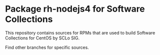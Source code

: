 # Package rh-nodejs4 for Software Collections

This repository contains sources for RPMs that are used
to build Software Collections for CentOS by SCLo SIG.

Find other branches for specific sources.
